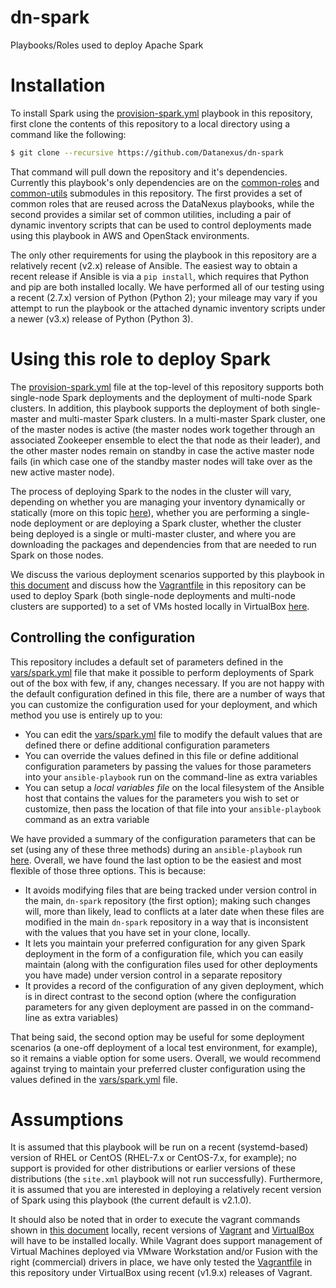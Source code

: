 # dn-spark
Playbooks/Roles used to deploy Apache Spark

# Installation
To install Spark using the [provision-spark.yml](provision-spark.yml) playbook in this repository, first clone the contents of this repository to a local directory using a command like the following:

```bash
$ git clone --recursive https://github.com/Datanexus/dn-spark
```

That command will pull down the repository and it's dependencies. Currently this playbook's only dependencies are on the [common-roles](https://github.com/Datanexus/common-roles) and [common-utils](https://github.com/Datanexus/common-utils) submodules in this repository. The first provides a set of common roles that are reused across the DataNexus playbooks, while the second provides a similar set of common utilities, including a pair of dynamic inventory scripts that can be used to control deployments made using this playbook in AWS and OpenStack environments.

The only other requirements for using the playbook in this repository are a relatively recent (v2.x) release of Ansible. The easiest way to obtain a recent release if Ansible is via a `pip install`, which requires that Python and pip are both installed locally. We have performed all of our testing using a recent (2.7.x) version of Python (Python 2); your mileage may vary if you attempt to run the playbook or the attached dynamic inventory scripts under a newer (v3.x) release of Python (Python 3).

# Using this role to deploy Spark
The [provision-spark.yml](provision-spark.yml) file at the top-level of this repository supports both single-node Spark deployments and the deployment of multi-node Spark clusters. In addition, this playbook supports the deployment of both single-master and multi-master Spark clusters. In a multi-master Spark cluster, one of the master nodes is active (the master nodes work together through an associated Zookeeper ensemble to elect the that node as their leader), and the other master nodes remain on standby in case the active master node fails (in which case one of the standby master nodes will take over as the new active master node).

The process of deploying Spark to the nodes in the cluster will vary, depending on whether you are managing your inventory dynamically or statically (more on this topic [here](docs/Dynamic-vs-Static-Inventory.md)), whether you are performing a single-node deployment or are deploying a Spark cluster, whether the cluster being deployed is a single or multi-master cluster, and where you are downloading the packages and dependencies from that are needed to run Spark on those nodes.

We discuss the various deployment scenarios supported by this playbook in [this document](docs/Deployment-Scenarios.md) and discuss how the [Vagrantfile](Vagrantfile) in this repository can be used to deploy Spark (both single-node deployments and multi-node clusters are supported) to a set of VMs hosted locally in VirtualBox [here](docs/Deployment-via-Vagrant.md).

## Controlling the configuration
This repository includes a default set of parameters defined in the [vars/spark.yml](vars/spark.yml) file that make it possible to perform deployments of Spark out of the box with few, if any, changes necessary. If you are not happy with the default configuration defined in this file, there are a number of ways that you can customize the configuration used for your deployment, and which method you use is entirely up to you:

* You can edit the [vars/spark.yml](vars/spark.yml) file to modify the default values that are defined there or define additional configuration parameters
* You can override the values defined in this file or define additional configuration parameters by passing the values for those parameters into your `ansible-playbook` run on the command-line as extra variables
* You can setup a *local variables file* on the local filesystem of the Ansible host that contains the values for the parameters you wish to set or customize, then pass the location of that file into your `ansible-playbook` command as an extra variable

We have provided a summary of the configuration parameters that can be set (using any of these three methods) during an `ansible-playbook` run [here](docs/Supported-Config-Params.md). Overall, we have found the last option to be the easiest and most flexible of those three options. This is because:

* It avoids modifying files that are being tracked under version control in the main, `dn-spark` repository (the first option); making such changes will, more than likely, lead to conflicts at a later date when these files are modified in the main `dn-spark` repository in a way that is inconsistent with the values that you have set in your clone, locally.
* It lets you maintain your preferred configuration for any given Spark deployment in the form of a configuration file, which you can easily maintain (along with the configuration files used for other deployments you have made) under version control in a separate repository
* It provides a record of the configuration of any given deployment, which is in direct contrast to the second option (where the configuration parameters for any given deployment are passed in on the command-line as extra variables)

That being said, the second option may be useful for some deployment scenarios (a one-off deployment of a local test environment, for example), so it remains a viable option for some users. Overall, we would recommend against trying to maintain your preferred cluster configuration using the values defined in the [vars/spark.yml](vars/spark.yml) file.

# Assumptions
It is assumed that this playbook will be run on a recent (systemd-based) version of RHEL or CentOS (RHEL-7.x or CentOS-7.x, for example); no support is provided for other distributions or earlier versions of these distributions (the `site.xml` playbook will not run successfully). Furthermore, it is assumed that you are interested in deploying a relatively recent version of Spark using this playbook (the current default is v2.1.0).

It should also be noted that in order to execute the vagrant commands shown in [this document](docs/Deployment-via-Vagrant.md) locally, recent versions of [Vagrant](https://www.vagrantup.com/) and [VirtualBox](https://www.virtualbox.org) will have to be installed locally. While Vagrant does support management of Virtual Machines deployed via VMware Workstation and/or Fusion with the right (commercial) drivers in place, we have only tested the [Vagrantfile](Vagrantfile) in this repository under VirtualBox using recent (v1.9.x) releases of Vagrant.
